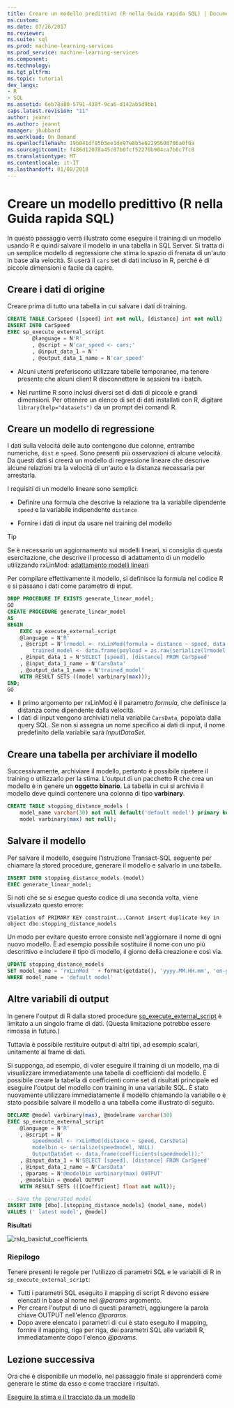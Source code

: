 ```yaml
---
title: Creare un modello predittivo (R nella Guida rapida SQL) | Documenti Microsoft
ms.custom: 
ms.date: 07/26/2017
ms.reviewer: 
ms.suite: sql
ms.prod: machine-learning-services
ms.prod_service: machine-learning-services
ms.component: 
ms.technology: 
ms.tgt_pltfrm: 
ms.topic: tutorial
dev_langs:
- R
- SQL
ms.assetid: 6eb78a80-5791-438f-9ca6-d142ab5d9bb1
caps.latest.revision: "11"
author: jeannt
ms.author: jeannt
manager: jhubbard
ms.workload: On Demand
ms.openlocfilehash: 19b041df85b3ee1de97e8b5e62295608786a0f0a
ms.sourcegitcommit: f486d12078a45c87b0fcf52270b904ca7b0c7fc8
ms.translationtype: MT
ms.contentlocale: it-IT
ms.lasthandoff: 01/08/2018
---
```

# <a name="create-a-predictive-model-r-in-sql-quickstart"></a>Creare un modello predittivo (R nella Guida rapida SQL)

In questo passaggio verrà illustrato come eseguire il training di un modello usando R e quindi salvare il modello in una tabella in SQL Server. Si tratta di un semplice modello di regressione che stima lo spazio di frenata di un'auto in base alla velocità. Si userà il `cars` set di dati incluso in R, perché è di piccole dimensioni e facile da capire.

## <a name="create-the-source-data"></a>Creare i dati di origine

Creare prima di tutto una tabella in cui salvare i dati di training.

```sql
CREATE TABLE CarSpeed ([speed] int not null, [distance] int not null)
INSERT INTO CarSpeed
EXEC sp_execute_external_script
        @language = N'R'
        , @script = N'car_speed <- cars;'
        , @input_data_1 = N''
        , @output_data_1_name = N'car_speed'
```

+ Alcuni utenti preferiscono utilizzare tabelle temporanee, ma tenere presente che alcuni client R disconnettere le sessioni tra i batch.

+ Nel runtime R sono inclusi diversi set di dati di piccole e grandi dimensioni. Per ottenere un elenco di set di dati installati con R, digitare `library(help="datasets")` da un prompt dei comandi R.

## <a name="create-a-regression-model"></a>Creare un modello di regressione

I dati sulla velocità delle auto contengono due colonne, entrambe numeriche, `dist` e `speed`. Sono presenti più osservazioni di alcune velocità. Da questi dati si creerà un modello di regressione lineare che descrive alcune relazioni tra la velocità di un'auto e la distanza necessaria per arrestarla.

I requisiti di un modello lineare sono semplici:

+ Definire una formula che descrive la relazione tra la variabile dipendente `speed` e la variabile indipendente `distance`

+ Fornire i dati di input da usare nel training del modello

> [!TIP]
> Se è necessario un aggiornamento sui modelli lineari, si consiglia di questa esercitazione, che descrive il processo di adattamento di un modello utilizzando rxLinMod: [adattamento modelli lineari](https://docs.microsoft.com/r-server/r/how-to-revoscaler-linear-model)

Per compilare effettivamente il modello, si definisce la formula nel codice R e si passano i dati come parametro di input.

```sql
DROP PROCEDURE IF EXISTS generate_linear_model;
GO
CREATE PROCEDURE generate_linear_model
AS
BEGIN
    EXEC sp_execute_external_script
    @language = N'R'
    , @script = N'lrmodel <- rxLinMod(formula = distance ~ speed, data = CarsData);
        trained_model <- data.frame(payload = as.raw(serialize(lrmodel, connection=NULL)));'
    , @input_data_1 = N'SELECT [speed], [distance] FROM CarSpeed'
    , @input_data_1_name = N'CarsData'
    , @output_data_1_name = N'trained_model'
    WITH RESULT SETS ((model varbinary(max)));
END;
GO
```

+ Il primo argomento per rxLinMod è il parametro *formula*, che definisce la distanza come dipendente dalla velocità.
+ I dati di input vengono archiviati nella variabile `CarsData`, popolata dalla query SQL. Se non si assegna un nome specifico ai dati di input, il nome predefinito della variabile sarà _InputDataSet_.

## <a name="create-a-table-for-storing-the-model"></a>Creare una tabella per archiviare il modello

Successivamente, archiviare il modello, pertanto è possibile ripetere il training o utilizzarlo per la stima. L'output di un pacchetto R che crea un modello è in genere un **oggetto binario**. La tabella in cui si archivia il modello deve quindi contenere una colonna di tipo **varbinary**.

```sql
CREATE TABLE stopping_distance_models (
    model_name varchar(30) not null default('default model') primary key,
    model varbinary(max) not null);
```

## <a name="save-the-model"></a>Salvare il modello

Per salvare il modello, eseguire l'istruzione Transact-SQL seguente per chiamare la stored procedure, generare il modello e salvarlo in una tabella.

```sql
INSERT INTO stopping_distance_models (model)
EXEC generate_linear_model;
```

Si noti che se si esegue questo codice di una seconda volta, viene visualizzato questo errore:

```
Violation of PRIMARY KEY constraint...Cannot insert duplicate key in object dbo.stopping_distance_models
```

Un modo per evitare questo errore consiste nell'aggiornare il nome di ogni nuovo modello. È ad esempio possibile sostituire il nome con uno più descrittivo e includere il tipo di modello, il giorno della creazione e così via.

```sql
UPDATE stopping_distance_models
SET model_name = 'rxLinMod ' + format(getdate(), 'yyyy.MM.HH.mm', 'en-gb')
WHERE model_name = 'default model'
```

## <a name="output-additional-variables"></a>Altre variabili di output

In genere l'output di R dalla stored procedure [sp_execute_external_script](../../relational-databases/system-stored-procedures/sp-execute-external-script-transact-sql.md) è limitato a un singolo frame di dati. (Questa limitazione potrebbe essere rimossa in futuro.)

Tuttavia è possibile restituire output di altri tipi, ad esempio scalari, unitamente al frame di dati.

Si supponga, ad esempio, di voler eseguire il training di un modello, ma di visualizzare immediatamente una tabella di coefficienti dal modello. È possibile creare la tabella di coefficienti come set di risultati principale ed eseguire l'output del modello con training in una variabile SQL. È stato nuovamente utilizzare immediatamente il modello chiamando la variabile o è stato possibile salvare il modello a una tabella come illustrato di seguito.

```sql
DECLARE @model varbinary(max), @modelname varchar(30)
EXEC sp_execute_external_script
    @language = N'R'
    , @script = N'
        speedmodel <- rxLinMod(distance ~ speed, CarsData)
        modelbin <- serialize(speedmodel, NULL)
        OutputDataSet <- data.frame(coefficients(speedmodel));'
    , @input_data_1 = N'SELECT [speed], [distance] FROM CarSpeed'
    , @input_data_1_name = N'CarsData'
    , @params = N'@modelbin varbinary(max) OUTPUT'
    , @modelbin = @model OUTPUT
    WITH RESULT SETS (([Coefficient] float not null));

-- Save the generated model
INSERT INTO [dbo].[stopping_distance_models] (model_name, model)
VALUES (' latest model', @model)
```

**Risultati**

![rslq_basictut_coefficients](media/rslq-basictut-coefficients.PNG)

### <a name="summary"></a>Riepilogo

Tenere presenti le regole per l'utilizzo di parametri SQL e le variabili di R in `sp_execute_external_script`:

+ Tutti i parametri SQL eseguito il mapping di script R devono essere elencati in base al nome nel  _@params_  argomento.
+ Per creare l'output di uno di questi parametri, aggiungere la parola chiave OUTPUT nell'elenco _@params_.
+ Dopo avere elencato i parametri di cui è stato eseguito il mapping, fornire il mapping, riga per riga, dei parametri SQL alle variabili R, immediatamente dopo l'elenco _@params_.

## <a name="next-lesson"></a>Lezione successiva

Ora che è disponibile un modello, nel passaggio finale si apprenderà come generare le stime da esso e come tracciare i risultati.

[Eseguire la stima e il tracciato da un modello](../tutorials/rtsql-predict-and-plot-from-model.md)


